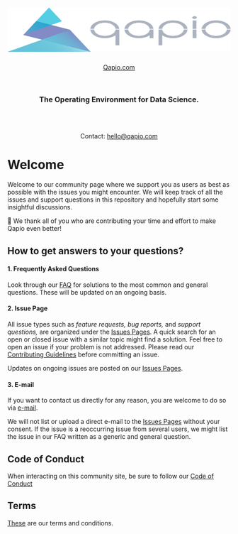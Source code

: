 <h1 align="center">
	<a href="https://qapio.com/"><img src="/images/Qapio-Logo.svg" width="100%" height="100"></a>
	
<br>
</h1>

<p align="center">
  <a href="http://qapio.com">Qapio.com</a>
</p>
<br>
<h3 align="center">
	The Operating Environment for Data Science.
</h3>

<br>
<br>

<p align="center">
Contact: <a href="mailto:hello@qapio.com">hello@qapio.com</a>
</p>

<h1 align="center"></h1>

# Welcome
Welcome to our community page where we support you as users as best as possible with the issues you might encounter. We will keep track of all the issues and support questions in this repository and hopefully start some insightful discussions. 

:pray: We thank all of you who are contributing your time and effort to make Qapio even better!


## How to get answers to your questions?


#### 1. Frequently Asked Questions
Look through our [FAQ](FAQ.md) for solutions to the most common and general questions. These will be updated on an ongoing basis.

#### 2. Issue Page
All issue types such as *feature requests, bug reports,* and *support questions,* are organized under the [Issues Pages](https://github.com/qapio/community/issues). A quick search for an open or closed issue with a similar topic might find a solution. Feel free to open an issue if your problem is not addressed. Please read our [Contributing Guidelines](CONTRIBUTION.md) before committing an issue.

Updates on ongoing issues are posted on our [Issues Pages](https://github.com/qapio/community/issues).

#### 3. E-mail
If you want to contact us directly for any reason, you are welcome to do so via [e-mail](mailto:hello@qapio.com). 

We will not list or upload a direct e-mail to the [Issues Pages](https://github.com/qapio/community/issues) without your consent. If the issue is a reoccurring issue from several users, we might list the issue in our FAQ written as a generic and general question.



## Code of Conduct
When interacting on this community site, be sure to follow our [Code of Conduct](CODE_OF_CONDUCT.md)

## Terms
[These](TERMS.md) are our terms and conditions.
